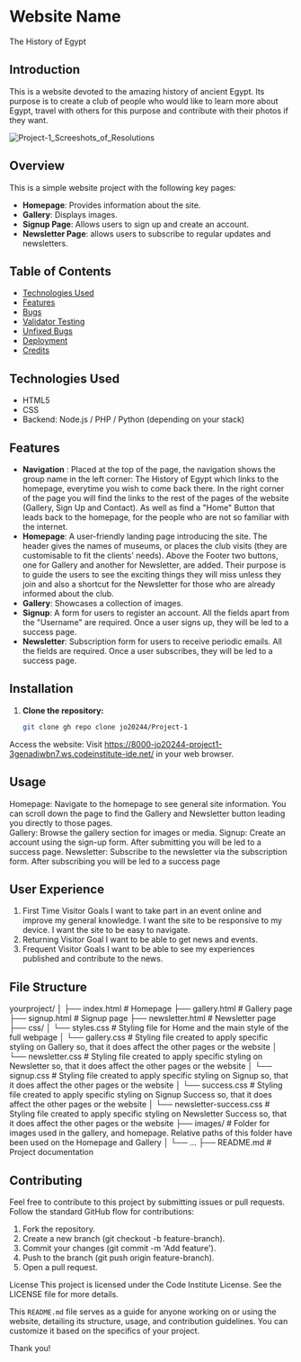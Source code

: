 # Website Name
The History of Egypt


## Introduction

This is a website devoted to the amazing history of ancient Egypt. Its purpose is to create a club of people who would like to learn more about Egypt, travel with others for this purpose and contribute with their photos if they want.

![Project-1_Screeshots_of_Resolutions](https://github.com/user-attachments/assets/3918ffa8-461e-43f9-a74b-9908364165be)

## Overview

This is a simple website project with the following key pages:
- **Homepage**: Provides information about the site.
- **Gallery**: Displays images.
- **Signup Page**: Allows users to sign up and create an account.
- **Newsletter Page**: allows users to subscribe to regular updates and newsletters.

## Table of Contents
- [Technologies Used](#technologies-used)
- [Features](#features)
- [Bugs](#bugs)
- [Validator Testing](#validator-testing)
- [Unfixed Bugs](#unfixed-bugs)
- [Deployment](#deployment)
- [Credits](#credits)

## Technologies Used
- HTML5
- CSS
- Backend: Node.js / PHP / Python (depending on your stack)

## Features
- **Navigation** :
 Placed at the top of the page, the navigation shows the group name in the left corner: The History of Egypt which links to the homepage, everytime you wish to come back there. In the right corner of the page you will find the links to the rest of the pages of the website (Gallery, Sign Up and Contact). As well as find a "Home" Button that leads back to the homepage, for the people who are not so familiar with the internet.
- **Homepage**: A user-friendly landing page introducing the site.
  The header gives the names of museums, or places the club visits (they are customisable to fit the clients' needs).
  Above the Footer two buttons, one for Gallery and another for Newsletter, are added. Their purpose is to guide the users to see the exciting things they will miss unless they join and also a shortcut for the Newsletter for those who are already informed about the club.
- **Gallery**: Showcases a collection of images.
- **Signup**: A form for users to register an account. All the fields apart from the "Username" are required. Once a user signs up, they will be led to a success page.
- **Newsletter**: Subscription form for users to receive periodic emails. All the fields are required. Once a user subscribes, they will be led to a success page.

## Installation

1. **Clone the repository:**
   ```bash
   git clone gh repo clone jo20244/Project-1

Access the website: Visit https://8000-jo20244-project1-3genadiwbn7.ws.codeinstitute-ide.net/ in your web browser.

## Usage

Homepage: Navigate to the homepage to see general site information. You can scroll down the page to find the Gallery and Newsletter button leading you directly to those pages.  
Gallery: Browse the gallery section for images or media.
Signup: Create an account using the sign-up form. After submitting you will be led to a success page.
Newsletter: Subscribe to the newsletter via the subscription form. After subscribing you will be led to a success page

## User Experience

1. First Time Visitor Goals
I want to take part in an event online and improve my general knowledge.
I want the site to be responsive to my device.
I want the site to be easy to navigate.
2. Returning Visitor Goal
I want to be able to get news and events.
3. Frequent Visitor Goals
I want to be able to see my experiences published and contribute to the news.


## File Structure
yourproject/
│
├── index.html            # Homepage
├── gallery.html          # Gallery page
├── signup.html           # Signup page
├── newsletter.html       # Newsletter page
├── css/
│   └── styles.css        # Styling file for Home and the main style of the full webpage
│   └── gallery.css       # Styling file created to apply specific styling on Gallery so, that it does affect the other pages or the website
│   └── newsletter.css    # Styling file created to apply specific styling on Newsletter so, that it does affect the other pages or the website
│   └── signup.css        # Styling file created to apply specific styling on Signup so, that it does affect the other pages or the website
│   └── success.css       # Styling file created to apply specific styling on Signup Success so, that it does affect the other pages or the website
│   └── newsletter-success.css   # Styling file created to apply specific styling on Newsletter Success so, that it does affect the other pages or the website
├── images/               # Folder for images used in the gallery, and homepage. Relative paths of this folder have been used on the Homepage and Gallery
│   └── ...
├── README.md             # Project documentation

## Contributing
Feel free to contribute to this project by submitting issues or pull requests. Follow the standard GitHub flow for contributions:

1. Fork the repository.
2. Create a new branch (git checkout -b feature-branch).
3. Commit your changes (git commit -m 'Add feature').
4. Push to the branch (git push origin feature-branch).
5. Open a pull request.

License
This project is licensed under the Code Institute License. See the LICENSE file for more details.


This `README.md` file serves as a guide for anyone working on or using the website, detailing its structure, usage, and contribution guidelines. You can customize it based on the specifics of your project.

Thank you!
